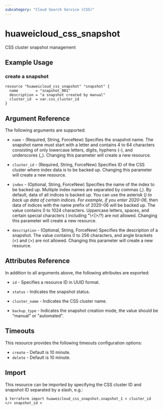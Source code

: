 ```yaml
---
subcategory: "Cloud Search Service (CSS)"
---
```


# huaweicloud_css_snapshot

CSS cluster snapshot management

## Example Usage

### create a snapshot

```hcl
resource "huaweicloud_css_snapshot" "snapshot" {
  name        = "snapshot_001"
  description = "a snapshot created by manual"
  cluster_id  = var.css_cluster_id
}
```

## Argument Reference

The following arguments are supported:

* `name` - (Required, String, ForceNew) Specifies the snapshot name. The snapshot name must start with a letter and
  contains 4 to 64 characters consisting of only lowercase letters, digits, hyphens (-), and underscores (_). Changing
  this parameter will create a new resource.

* `cluster_id` - (Required, String, ForceNew) Specifies ID of the CSS cluster where index data is to be backed up.
  Changing this parameter will create a new resource.

* `index` - (Optional, String, ForceNew) Specifies the name of the index to be backed up. Multiple index names are
  separated by commas (,). By default, data of all indices is backed up. You can use the asterisk (*) to back up data of
  certain indices. For example, if you enter 2020-06*, then data of indices with the name prefix of 2020-06 will be
  backed up. The value contains 0 to 1024 characters. Uppercase letters, spaces, and certain special characters (
  including "\\<|>/?) are not allowed. Changing this parameter will create a new resource.

* `description` - (Optional, String, ForceNew) Specifies the description of a snapshot. The value contains 0 to 256
  characters, and angle brackets (<) and (>) are not allowed. Changing this parameter will create a new resource.

## Attributes Reference

In addition to all arguments above, the following attributes are exported:

* `id` - Specifies a resource ID in UUID format.

* `status` - Indicates the snapshot status.

* `cluster_name` - Indicates the CSS cluster name.

* `backup_type` - Indicates the snapshot creation mode, the value should be "manual" or "automated".

## Timeouts

This resource provides the following timeouts configuration options:

* `create` - Default is 10 minute.
* `delete` - Default is 10 minute.

## Import

This resource can be imported by specifying the CSS cluster ID and snapshot ID separated by a slash, e.g.:

```
$ terraform import huaweicloud_css_snapshot.snapshot_1 < cluster_id >/< snapshot_id >
```
